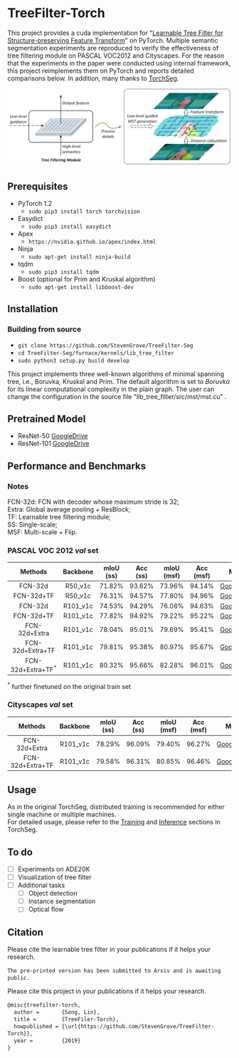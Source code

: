 # TreeFilter-Torch
This project provides a cuda implementation for "[Learnable Tree Filter for Structure-preserving
Feature Transform](https://megvii-my.sharepoint.cn/:b:/g/personal/songlin_megvii_com/EfbrITIdvqBCu-SaW9gZOHQBFIkcIisB6-FyO9SzzrZyPQ?e=YI06YP)" on PyTorch. Multiple semantic segmentation experiments are reproduced to verify the effectiveness of tree filtering module on PASCAL VOC2012 and Cityscapes. For the reason that the experiments in the paper were conducted using internal framework, this project reimplements them on PyTorch and reports detailed comparisons below. In addition, many thanks to [TorchSeg](https://github.com/ycszen/TorchSeg).

![introduce image](demo/introduce.png)

## Prerequisites
- PyTorch 1.2
  - `sudo pip3 install torch torchvision`
- Easydict
  - `sudo pip3 install easydict`
- Apex
  - `https://nvidia.github.io/apex/index.html`
- Ninja
  - `sudo apt-get install ninja-build`
- tqdm
  - `sudo pip3 install tqdm`
- Boost (optional for Prim and  Kruskal algorithm)
  -  `sudo apt-get install libboost-dev`

## Installation
### Building from source
- `git clone https://github.com/StevenGrove/TreeFilter-Seg`
- `cd TreeFilter-Seg/furnace/kernels/lib_tree_filter`
- `sudo python3 setup.py build develop`

This project implements three well-known algorithms of minimal spanning tree, i.e., Boruvka, Kruskal and  Prim. The default algorithm is set to *Boruvka* for its linear computational complexity in the plain graph. The user can change the configuration in the source file "lib_tree_filter/src/mst/mst.cu" .

## Pretrained Model
- ResNet-50 [GoogleDrive](https://drive.google.com/open?id=1tRO4SUL0rdjXbKcyp1CQ6SefkL9QtX1b)
- ResNet-101 [GoogleDrive](https://drive.google.com/open?id=11t0f0FcLOPj7KvHYdIAGANNbbWU_fJ1d)

## Performance and Benchmarks
### Notes
FCN-32d: FCN with decoder whose maximum stride is 32;  
Extra: Global average pooling + ResBlock;  
TF: Learnable tree filtering module;  
SS: Single-scale;  
MSF: Multi-scale + Flip.

### PASCAL VOC 2012 *val* set
 Methods | Backbone | mIoU (ss) | Acc (ss) | mIoU (msf) | Acc (msf) | Model 
:--:|:--:|:--:|:--:|:--:|:--:|:--:
 FCN-32d | R50_v1c | 71.82% | 93.62% | 73.96% | 94.14% |  [GoogleDrive](https://drive.google.com/open?id=1Wzdhfa1mh_JFcqvLKPs7dXWgkOCqTnoH)
 FCN-32d+TF  | R50_v1c | 76.31%  | 94.57%  | 77.80%  | 94.96%  |  [GoogleDrive](https://drive.google.com/open?id=19wwP7KW8aCWjyd21zGLhrMz2g3lW9o9Z)
 FCN-32d  | R101_v1c | 74.53% |  94.29% | 76.08% | 94.63% |  [GoogleDrive](https://drive.google.com/open?id=19HQYK5JMS2bw2CbkTmG0VypnYfT3p-NN)
 FCN-32d+TF  | R101_v1c |  77.82% |  94.92% | 79.22%  | 95.22%  |  [GoogleDrive](https://drive.google.com/open?id=1HywWQn-sHR9iddHTiLyYHNsH3TClvQMo)
 FCN-32d+Extra | R101_v1c | 78.04%  | 95.01%  | 79.69%  | 95.41%  |  [GoogleDrive](https://drive.google.com/open?id=1dzag3GVcY9k-6ExOb1B4zQqfmtt4PbBy)
 FCN-32d+Extra+TF | R101_v1c | 79.81% |  95.38% | 80.97%  | 95.67%  |  [GoogleDrive](https://drive.google.com/open?id=1sfZyuL2pikmhWLRw9-XbrJpZJEbjawh6)
  FCN-32d+Extra+TF<sup>*</sup> | R101_v1c | 80.32% | 95.66%  | 82.28%  | 96.01%  |  [GoogleDrive](https://drive.google.com/open?id=19FpTs6NtfJLsLwN_03U4A2zTpPSIAnfS)
  
 <sup>*</sup> further finetuned on the original train set

### Cityscapes *val* set
 Methods | Backbone | mIoU (ss) | Acc (ss) | mIoU (msf) | Acc (msf) | Model 
:--:|:--:|:--:|:--:|:--:|:--:|:--:
 FCN-32d+Extra | R101_v1c | 78.29%  | 96.09%  | 79.40% | 96.27%  |  [GoogleDrive](https://drive.google.com/open?id=1MT4-ZzuCTNgfpRHGG6fT4TkUVtFuuJO5)
 FCN-32d+Extra+TF | R101_v1c | 79.58%  | 96.31%  | 80.85%  | 96.46%  |  [GoogleDrive](https://drive.google.com/open?id=1yXPEUrIZ1CfFk7-1YHgMlDNz81Fhp1kz)

## Usage
As in the original TorchSeg, distributed training is recommended for either single machine or multiple machines.  
For detailed usage, please refer to the [Training](https://github.com/ycszen/TorchSeg#Training) and [Inference](https://github.com/ycszen/TorchSeg#Inference) sections in TorchSeg.

## To do
- [ ] Experiments on ADE20K
- [ ] Visualization of tree filter
- [ ] Additional tasks
  - [ ] Object detection
  - [ ] Instance segmentation
  - [ ] Optical flow

## Citation

Please cite the learnable tree filter in your publications if it helps your research. 

```
The pre-printed version has been submitted to Arxiv and is awaiting public.
```

Please cite this project in your publications if it helps your research. 
```
@misc{treefilter-torch,
  author =       {Song, Lin},
  title =        {TreeFiler-Torch},
  howpublished = {\url{https://github.com/StevenGrove/TreeFilter-Torch}},
  year =         {2019}
}
```

